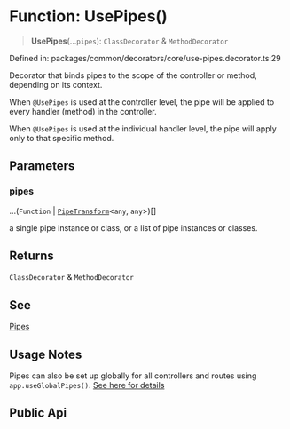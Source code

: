 # Function: UsePipes()

> **UsePipes**(...`pipes`): `ClassDecorator` & `MethodDecorator`

Defined in: packages/common/decorators/core/use-pipes.decorator.ts:29

Decorator that binds pipes to the scope of the controller or method,
depending on its context.

When `@UsePipes` is used at the controller level, the pipe will be
applied to every handler (method) in the controller.

When `@UsePipes` is used at the individual handler level, the pipe
will apply only to that specific method.

## Parameters

### pipes

...(`Function` \| [`PipeTransform`](../interfaces/PipeTransform.md)\<`any`, `any`\>)[]

a single pipe instance or class, or a list of pipe instances or
classes.

## Returns

`ClassDecorator` & `MethodDecorator`

## See

[Pipes](https://docs.nestjs.com/pipes)

## Usage Notes

Pipes can also be set up globally for all controllers and routes
using `app.useGlobalPipes()`.  [See here for details](https://docs.nestjs.com/pipes#class-validator)

## Public Api
